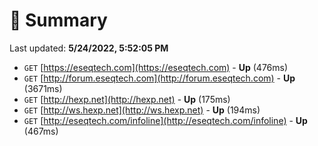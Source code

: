 # 📖 Summary
Last updated: **5/24/2022, 5:52:05 PM**

- `GET` [https://eseqtech.com](https://eseqtech.com) - **Up** (476ms)
- `GET` [http://forum.eseqtech.com](http://forum.eseqtech.com) - **Up** (3671ms)
- `GET` [http://hexp.net](http://hexp.net) - **Up** (175ms)
- `GET` [http://ws.hexp.net](http://ws.hexp.net) - **Up** (194ms)
- `GET` [http://eseqtech.com/infoline](http://eseqtech.com/infoline) - **Up** (467ms)
